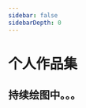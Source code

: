 ```yaml
---
sidebar: false
sidebarDepth: 0
---
```

# 个人作品集

## 持续绘图中。。。
![]()

<img class="personalPic" :src="('/vuepress/assets/img/home.jpg')">

<style>
    .personalPic{
        line-height: 0 !important;
        margin-top: -7px;
    }
</style>